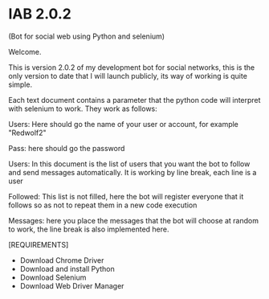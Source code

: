 # IAB 2.0.2
(Bot for social web using Python and selenium)

Welcome.

This is version 2.0.2 of my development bot for social networks, this is the only version to date that I will launch publicly, its way of working is quite simple.

Each text document contains a parameter that the python code will interpret with selenium to work. They work as follows:

Users: Here should go the name of your user or account, for example "Redwolf2"

Pass: here should go the password

Users: In this document is the list of users that you want the bot to follow and send messages automatically. It is working by line break, each line is a user

Followed: This list is not filled, here the bot will register everyone that it follows so as not to repeat them in a new code execution

Messages: here you place the messages that the bot will choose at random to work, the line break is also implemented here.


[REQUIREMENTS]

* Download Chrome Driver
* Download and install Python
* Download Selenium
* Download Web Driver Manager
